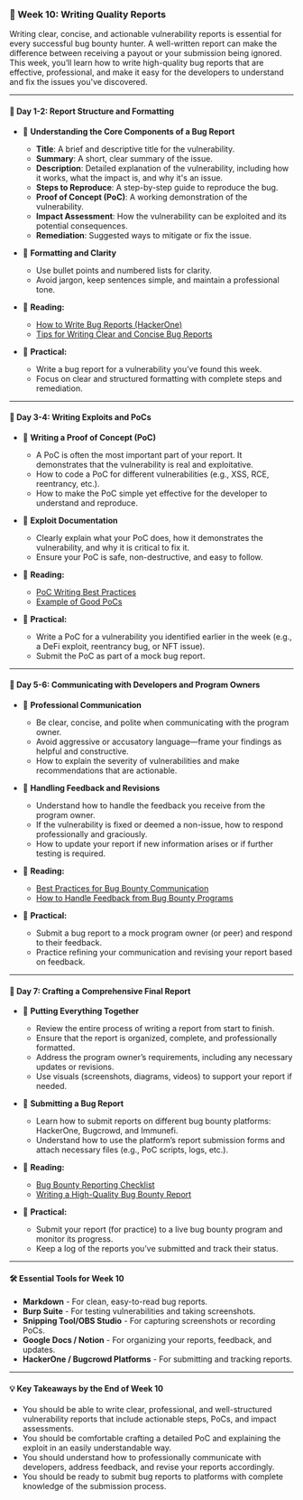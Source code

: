 ### **📑 Week 10: Writing Quality Reports**

Writing clear, concise, and actionable vulnerability reports is essential for every successful bug bounty hunter. A well-written report can make the difference between receiving a payout or your submission being ignored. This week, you’ll learn how to write high-quality bug reports that are effective, professional, and make it easy for the developers to understand and fix the issues you've discovered.

---

#### **📝 Day 1-2: Report Structure and Formatting**

* 📌 **Understanding the Core Components of a Bug Report**

  * **Title**: A brief and descriptive title for the vulnerability.
  * **Summary**: A short, clear summary of the issue.
  * **Description**: Detailed explanation of the vulnerability, including how it works, what the impact is, and why it's an issue.
  * **Steps to Reproduce**: A step-by-step guide to reproduce the bug.
  * **Proof of Concept (PoC)**: A working demonstration of the vulnerability.
  * **Impact Assessment**: How the vulnerability can be exploited and its potential consequences.
  * **Remediation**: Suggested ways to mitigate or fix the issue.
* 📌 **Formatting and Clarity**

  * Use bullet points and numbered lists for clarity.
  * Avoid jargon, keep sentences simple, and maintain a professional tone.
* 📌 **Reading:**

  * [How to Write Bug Reports (HackerOne)](https://www.hackerone.com/blog/how-write-bug-reports)
  * [Tips for Writing Clear and Concise Bug Reports](https://www.bugcrowd.com/blog/how-to-write-the-perfect-bug-bounty-report/)
* 📌 **Practical:**

  * Write a bug report for a vulnerability you’ve found this week.
  * Focus on clear and structured formatting with complete steps and remediation.

---

#### **📝 Day 3-4: Writing Exploits and PoCs**

* 📌 **Writing a Proof of Concept (PoC)**

  * A PoC is often the most important part of your report. It demonstrates that the vulnerability is real and exploitative.
  * How to code a PoC for different vulnerabilities (e.g., XSS, RCE, reentrancy, etc.).
  * How to make the PoC simple yet effective for the developer to understand and reproduce.
* 📌 **Exploit Documentation**

  * Clearly explain what your PoC does, how it demonstrates the vulnerability, and why it is critical to fix it.
  * Ensure your PoC is safe, non-destructive, and easy to follow.
* 📌 **Reading:**

  * [PoC Writing Best Practices](https://medium.com/bugcrowd/writing-proof-of-concept-pocs-for-bug-bounty-48d6263e0f1b)
  * [Example of Good PoCs](https://www.hackerone.com/resources/pocs)
* 📌 **Practical:**

  * Write a PoC for a vulnerability you identified earlier in the week (e.g., a DeFi exploit, reentrancy bug, or NFT issue).
  * Submit the PoC as part of a mock bug report.

---

#### **📝 Day 5-6: Communicating with Developers and Program Owners**

* 📌 **Professional Communication**

  * Be clear, concise, and polite when communicating with the program owner.
  * Avoid aggressive or accusatory language—frame your findings as helpful and constructive.
  * How to explain the severity of vulnerabilities and make recommendations that are actionable.
* 📌 **Handling Feedback and Revisions**

  * Understand how to handle the feedback you receive from the program owner.
  * If the vulnerability is fixed or deemed a non-issue, how to respond professionally and graciously.
  * How to update your report if new information arises or if further testing is required.
* 📌 **Reading:**

  * [Best Practices for Bug Bounty Communication](https://www.bugcrowd.com/blog/how-to-communicate-effectively-with-program-owners/)
  * [How to Handle Feedback from Bug Bounty Programs](https://www.hackerone.com/resources/how-to-handle-program-feedback)
* 📌 **Practical:**

  * Submit a bug report to a mock program owner (or peer) and respond to their feedback.
  * Practice refining your communication and revising your report based on feedback.

---

#### **📝 Day 7: Crafting a Comprehensive Final Report**

* 📌 **Putting Everything Together**

  * Review the entire process of writing a report from start to finish.
  * Ensure that the report is organized, complete, and professionally formatted.
  * Address the program owner’s requirements, including any necessary updates or revisions.
  * Use visuals (screenshots, diagrams, videos) to support your report if needed.
* 📌 **Submitting a Bug Report**

  * Learn how to submit reports on different bug bounty platforms: HackerOne, Bugcrowd, and Immunefi.
  * Understand how to use the platform’s report submission forms and attach necessary files (e.g., PoC scripts, logs, etc.).
* 📌 **Reading:**

  * [Bug Bounty Reporting Checklist](https://www.hackerone.com/blog/the-complete-guide-to-bug-bounty-hunting)
  * [Writing a High-Quality Bug Bounty Report](https://www.trustedtechteam.com/blog/how-to-write-a-quality-bug-bounty-report/)
* 📌 **Practical:**

  * Submit your report (for practice) to a live bug bounty program and monitor its progress.
  * Keep a log of the reports you’ve submitted and track their status.

---

#### **🛠️ Essential Tools for Week 10**

* **Markdown** - For clean, easy-to-read bug reports.
* **Burp Suite** - For testing vulnerabilities and taking screenshots.
* **Snipping Tool/OBS Studio** - For capturing screenshots or recording PoCs.
* **Google Docs / Notion** - For organizing your reports, feedback, and updates.
* **HackerOne / Bugcrowd Platforms** - For submitting and tracking reports.

---

#### **💡 Key Takeaways by the End of Week 10**

* You should be able to write clear, professional, and well-structured vulnerability reports that include actionable steps, PoCs, and impact assessments.
* You should be comfortable crafting a detailed PoC and explaining the exploit in an easily understandable way.
* You should understand how to professionally communicate with developers, address feedback, and revise your reports accordingly.
* You should be ready to submit bug reports to platforms with complete knowledge of the submission process.

